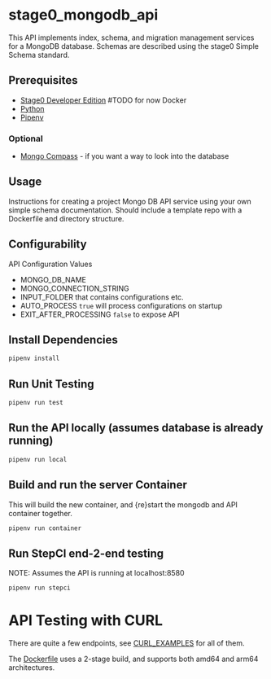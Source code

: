 # stage0_mongodb_api

This API implements index, schema, and migration management services for a MongoDB database. Schemas are described using the stage0 Simple Schema standard. 

## Prerequisites

- [Stage0 Developer Edition]() #TODO for now Docker
- [Python](https://www.python.org/downloads/)
- [Pipenv](https://pipenv.pypa.io/en/latest/installation.html)

### Optional

- [Mongo Compass](https://www.mongodb.com/try/download/compass) - if you want a way to look into the database

## Usage
Instructions for creating a project Mongo DB API service using your own simple schema documentation. Should include a template repo with a Dockerfile and directory structure.

## Configurability
API Configuration Values
- MONGO_DB_NAME
- MONGO_CONNECTION_STRING
- INPUT_FOLDER that contains configurations etc.
- AUTO_PROCESS ``true`` will process configurations on startup
- EXIT_AFTER_PROCESSING ``false`` to expose API

## Install Dependencies

```bash
pipenv install
```

## Run Unit Testing

```bash
pipenv run test
```

## Run the API locally (assumes database is already running)

```bash
pipenv run local
```

## Build and run the server Container
This will build the new container, and {re}start the mongodb and API container together.
```bash
pipenv run container
```

## Run StepCI end-2-end testing
NOTE: Assumes the API is running at localhost:8580
```bash
pipenv run stepci
```

# API Testing with CURL

There are quite a few endpoints, see [CURL_EXAMPLES](./CURL_EXAMPLES.md) for all of them.

The [Dockerfile](./Dockerfile) uses a 2-stage build, and supports both amd64 and arm64 architectures. 